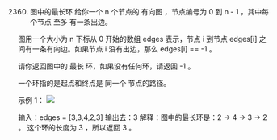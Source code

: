 2360. 图中的最长环
给你一个 n 个节点的 有向图 ，节点编号为 0 到 n - 1 ，其中每个节点 至多 有一条出边。

图用一个大小为 n 下标从 0 开始的数组 edges 表示，节点 i 到节点 edges[i] 之间有一条有向边。如果节点 i 没有出边，那么 edges[i] == -1 。

请你返回图中的 最长 环，如果没有任何环，请返回 -1 。

一个环指的是起点和终点是 同一个 节点的路径。

 

示例 1：
![](https://assets.leetcode.com/uploads/2022/06/08/graph4drawio-5.png)


输入：edges = [3,3,4,2,3]
输出去：3
解释：图中的最长环是：2 -> 4 -> 3 -> 2 。
这个环的长度为 3 ，所以返回 3 。